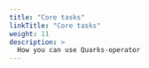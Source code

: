```yaml
---
title: "Core tasks"
linkTitle: "Core tasks"
weight: 11
description: >
  How you can use Quarks-operator
---
```





